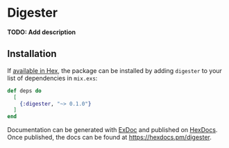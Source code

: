 # Digester

**TODO: Add description**

## Installation

If [available in Hex](https://hex.pm/docs/publish), the package can be installed
by adding `digester` to your list of dependencies in `mix.exs`:

```elixir
def deps do
  [
    {:digester, "~> 0.1.0"}
  ]
end
```

Documentation can be generated with [ExDoc](https://github.com/elixir-lang/ex_doc)
and published on [HexDocs](https://hexdocs.pm). Once published, the docs can
be found at <https://hexdocs.pm/digester>.

